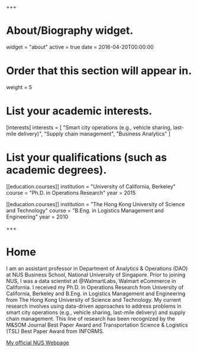 +++
# About/Biography widget.
widget = "about"
active = true
date = 2016-04-20T00:00:00

# Order that this section will appear in.
weight = 5

# List your academic interests.
[interests]
  interests = [
    "Smart city operations (e.g., vehicle sharing, last-mile delivery)",
    "Supply chain management",
    "Business Analytics"
  ]

# List your qualifications (such as academic degrees).
[[education.courses]]
  institution = "University of California, Berkeley"
  course = "Ph.D. in Operations Research"
  year = 2015

[[education.courses]]
  institution = "The Hong Kong University of Science and Technology"
  course = "B.Eng. in Logistics Management and Engineering"
  year = 2010
 
+++

# Home

I am an assistant professor in Department of Analytics & Operations (DAO) at NUS Business School, National University of Singapore. Prior to joining NUS, I was a data scientist at @WalmartLabs, Walmart eCommerce in California. I received my Ph.D. in Operations Research from University of California, Berkeley and B.Eng. in Logistics Management and Engineering from The Hong Kong University of Science and Technology. My current research involves using data-driven approaches to address problems in smart city operations (e.g., vehicle sharing, last-mile delivery) and supply chain management. This line of research has been recognized by the M&SOM Journal Best Paper Award and Transportation Science & Logistics (TSL) Best Paper Award from INFORMS.

[My official NUS Webpage](https://bizfaculty.nus.edu.sg/faculty-details/?profId=470)